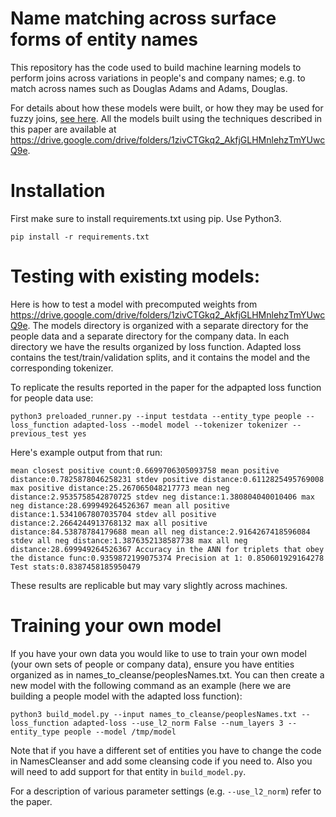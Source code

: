 # Name matching across surface forms of entity names

This repository has the code used to build machine learning models to perform joins across variations in people's and company names; e.g. to match across names such as <it>Douglas Adams</it> and <it>Adams, Douglas</it>.

For details about how these models were built, or how they may be used for fuzzy joins, [see here](https://arxiv.org/abs/1809.01604).  All the models built using the techniques described in this paper are available at https://drive.google.com/drive/folders/1zivCTGkq2_AkfjGLHMnlehzTmYUwcQ9e.

# Installation
First make sure to install requirements.txt using pip.  Use Python3.

`pip install -r requirements.txt`

# Testing with existing models:

Here is how to test a model with precomputed weights from https://drive.google.com/drive/folders/1zivCTGkq2_AkfjGLHMnlehzTmYUwcQ9e.  The models directory is organized with a separate directory for the people data and a separate directory for the company data.  In each directory we have the results organized by loss function.  Adapted loss contains the test/train/validation splits, and it contains the model and the corresponding tokenizer.  

To replicate the results reported in the paper for the adpapted loss function for people data use:

`python3 preloaded_runner.py --input testdata --entity_type people --loss_function adapted-loss --model model --tokenizer tokenizer --previous_test yes`

Here's example output from that run:

`mean closest positive count:0.6699706305093758
mean positive distance:0.7825878046258231
stdev positive distance:0.6112825495769008
max positive distance:25.267065048217773
mean neg distance:2.9535758542870725
stdev neg distance:1.380804040010406
max neg distance:28.699949264526367
mean all positive distance:1.5341067807035704
stdev all positive distance:2.2664244913768132
max all positive distance:84.53878784179688
mean all neg distance:2.9164267418596084
stdev all neg distance:1.3876352138587738
max all neg distance:28.699949264526367
Accuracy in the ANN for triplets that obey the distance func:0.9359872199075374
Precision at 1: 0.850601929164278
Test stats:0.8387458185950479`

These results are replicable but may vary slightly across machines.

# Training your own model
If you have your own data you would like to use to train your own model (your own sets of people or company data), ensure you have entities organized as in names_to_cleanse/peoplesNames.txt.  You can then create a new model with the following command as an example (here we are building a people model with the adapted loss function):

`python3 build_model.py --input names_to_cleanse/peoplesNames.txt --loss_function adapted-loss --use_l2_norm False --num_layers 3 --entity_type people --model /tmp/model`

Note that if you have a different set of entities you have to change the code in NamesCleanser and add some cleansing code if you need to.  Also you will need to add support for that entity in `build_model.py`.

For a description of various parameter settings (e.g. `--use_l2_norm`) refer to the paper.  
